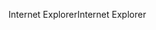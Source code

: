 <span data-ttu-id="a24e3-101">Internet Explorer</span><span class="sxs-lookup"><span data-stu-id="a24e3-101">Internet Explorer</span></span>